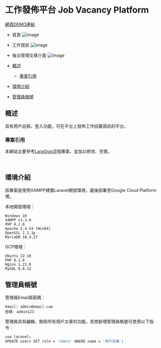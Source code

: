 # 工作發佈平台 Job Vacancy Platform

[網頁DEMO連結](http://jobvacancyplatform.ddns.net/)

* 首頁
![image](https://imgur.com/uztd3RA.jpg)

* 工作資訊
![image](https://imgur.com/RKMFDi6.jpg)

* 後台管理文章介面
![image](https://imgur.com/nlkF1xG.jpg)


* [概述](#overview)  
  * [專案引用](#site)  
* [環境介紹](#introduce)  
* [管理員帳號](#admin)
  

<h2 id="overview">概述</h2>

具有用戶註冊、登入功能，可在平台上發佈工作招募資訊的平台。


<h3 id="site">專案引用</h3>

本網站主要參考[LaraGigs](https://github.com/bradtraversy/laragigs/)這個專案，並加以修改、完善。

<br>

<h2 id="introduce">環境介紹</h2>  

該專案是使用XAMPP建置Laravel開發環境，最後部署至Google Cloud Platform裡。

本地開發環境：

```
Windows 10
XAMPP v3.3.0
PHP 8.2.0
Apache 2.4.54 (Win64)
OpenSSL 1.1.1p
MariaDB 10.4.27
```

GCP環境：

```
Ubuntu 22.10
PHP 8.2.0
Nginx 1.22.0
MySQL 8.0.32
```

<h2 id="admin">管理員帳號</h2>

管理員Email與密碼：

```
Email: admin@email.com
密碼: admin123
```

管理員具有編輯、刪除所有用戶文章的功能，若想新增管理員帳號可使用以下指令：

```bash
use laravel;
UPDATE users SET role = 'admin' WHERE name = '用戶名稱';
```
